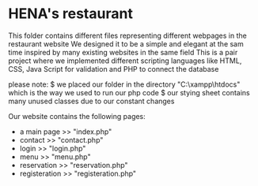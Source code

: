 # HENA's restaurant
This folder contains different files representing different webpages in the restaurant website 
We designed it to be a simple and elegant at the sam time inspired by many existing websites in the same field
This is a pair project where we implemented different scripting languages like HTML, CSS, Java Script for validation and PHP to connect the database

please note:
$ we placed our folder in the directory "C:\xampp\htdocs" which is the way we used to run our php code 
$ our stying sheet contains many unused classes due to our constant changes 
 
Our website contains the following pages:
- a main page >> "index.php"
- contact >> "contact.php"
- login >> "login.php"
- menu >> "menu.php"
- reservation >> "reservation.php"
- registeration >> "registeration.php"
